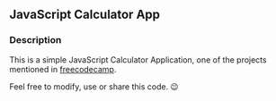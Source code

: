 ## JavaScript Calculator App

### Description

This is a simple JavaScript Calculator Application, one of the projects mentioned in [freecodecamp](https://www.freecodecamp.org).

Feel free to modify, use or share this code. :wink:
